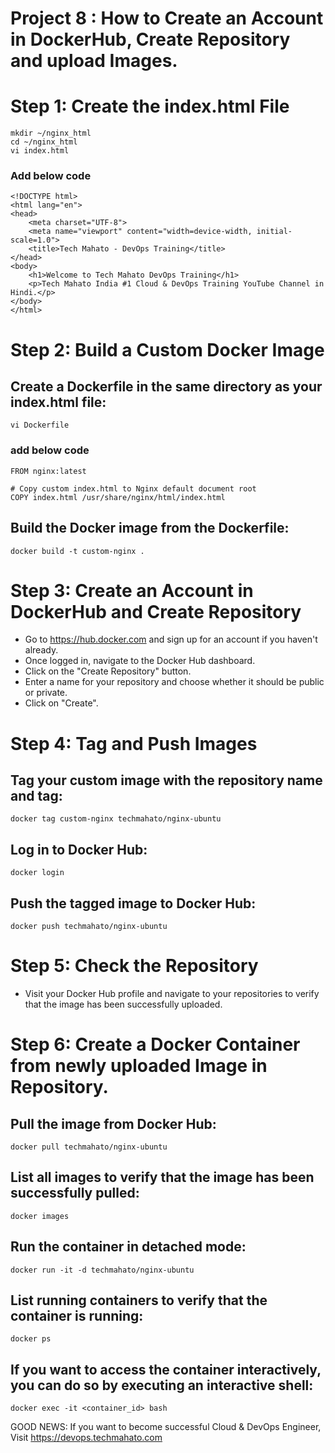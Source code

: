# Project 8 :  How to Create an Account in DockerHub, Create Repository and upload Images.
# Step 1: Create the index.html File
    mkdir ~/nginx_html
    cd ~/nginx_html
    vi index.html
### Add below code
   
    <!DOCTYPE html>
    <html lang="en">
    <head>
        <meta charset="UTF-8">
        <meta name="viewport" content="width=device-width, initial-scale=1.0">
        <title>Tech Mahato - DevOps Training</title>
    </head>
    <body>
        <h1>Welcome to Tech Mahato DevOps Training</h1>
        <p>Tech Mahato India #1 Cloud & DevOps Training YouTube Channel in Hindi.</p>
    </body>
    </html>

# Step 2: Build a Custom Docker Image
## Create a Dockerfile in the same directory as your index.html file:
    vi Dockerfile
### add below code
    FROM nginx:latest

    # Copy custom index.html to Nginx default document root
    COPY index.html /usr/share/nginx/html/index.html
## Build the Docker image from the Dockerfile:
    docker build -t custom-nginx .

# Step 3: Create an Account in DockerHub and Create Repository
- Go to https://hub.docker.com and sign up for an account if you haven't already.
- Once logged in, navigate to the Docker Hub dashboard.
- Click on the "Create Repository" button.
- Enter a name for your repository and choose whether it should be public or private.
- Click on "Create".

# Step 4: Tag and Push Images
## Tag your custom image with the repository name and tag:
    docker tag custom-nginx techmahato/nginx-ubuntu

## Log in to Docker Hub:
    docker login

## Push the tagged image to Docker Hub:
    docker push techmahato/nginx-ubuntu

# Step 5: Check the Repository
- Visit your Docker Hub profile and navigate to your repositories to verify that the image has been successfully uploaded.

# Step 6: Create a Docker Container from newly uploaded Image in Repository.
## Pull the image from Docker Hub:
    docker pull techmahato/nginx-ubuntu

## List all images to verify that the image has been successfully pulled:
    docker images

## Run the container in detached mode:
    docker run -it -d techmahato/nginx-ubuntu

## List running containers to verify that the container is running:
    docker ps

## If you want to access the container interactively, you can do so by executing an interactive shell:
    docker exec -it <container_id> bash


GOOD NEWS: If you want to become successful Cloud & DevOps Engineer, Visit https://devops.techmahato.com